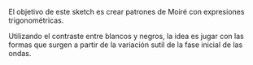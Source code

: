 El objetivo de este sketch es crear patrones de Moiré con expresiones trigonométricas. 

Utilizando el contraste entre blancos y negros, la idea es jugar con las formas que surgen a partir de la variación sutil de la fase inicial de las ondas. 
